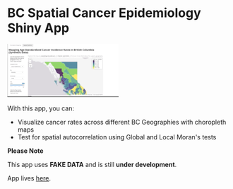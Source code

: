 # BC Spatial Cancer Epidemiology Shiny App

<img src="https://github.com/jdsimkin04/BC_Spatial_CanEpi_App/blob/master/GIF_READ_ME.gif" width="50%">

With this app, you can:

* Visualize cancer rates across different BC Geographies with choropleth maps
* Test for spatial autocorrelation using Global and Local Moran's tests

**Please Note**

This app uses **FAKE DATA** and is still **under development**. 

App lives [here](https://jdsimkin04.shinyapps.io/bc_spatial_canepi_app/).
